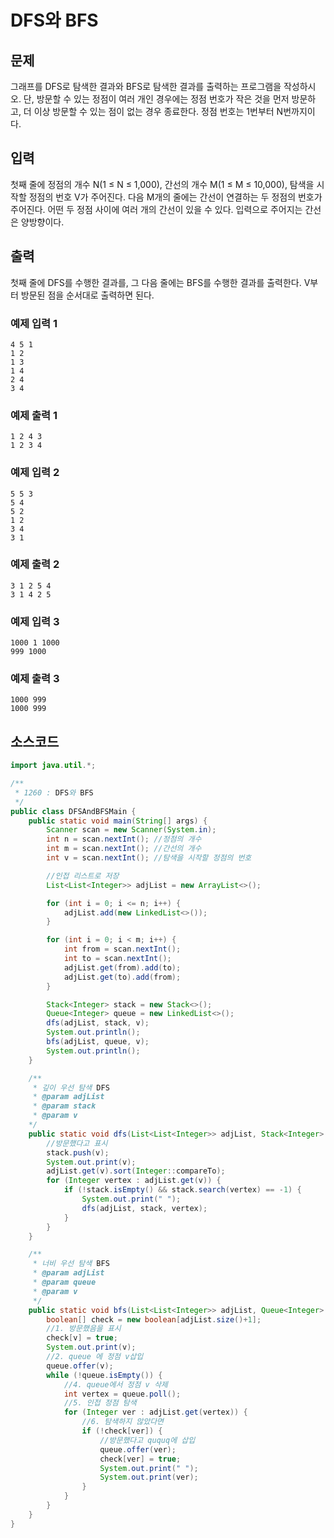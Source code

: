 
# DFS와 BFS

## 문제

그래프를 DFS로 탐색한 결과와 BFS로 탐색한 결과를 출력하는 프로그램을 작성하시오. 단, 방문할 수 있는 정점이 여러 개인 경우에는 정점 번호가 작은 것을 먼저 방문하고, 더 이상 방문할 수 있는 점이 없는 경우 종료한다. 정점 번호는 1번부터 N번까지이다.

## 입력

첫째 줄에 정점의 개수 N(1 ≤ N ≤ 1,000), 간선의 개수 M(1 ≤ M ≤ 10,000), 탐색을 시작할 정점의 번호 V가 주어진다. 다음 M개의 줄에는 간선이 연결하는 두 정점의 번호가 주어진다. 어떤 두 정점 사이에 여러 개의 간선이 있을 수 있다. 입력으로 주어지는 간선은 양방향이다.

## 출력

첫째 줄에 DFS를 수행한 결과를, 그 다음 줄에는 BFS를 수행한 결과를 출력한다. V부터 방문된 점을 순서대로 출력하면 된다.

### 예제 입력 1
```
4 5 1
1 2
1 3
1 4
2 4
3 4
```
### 예제 출력 1
```
1 2 4 3
1 2 3 4
```
### 예제 입력 2
```
5 5 3
5 4
5 2
1 2
3 4
3 1
```
### 예제 출력 2
```
3 1 2 5 4
3 1 4 2 5
```
### 예제 입력 3
```
1000 1 1000
999 1000
```
### 예제 출력 3

```
1000 999
1000 999
```

## 소스코드

```java
import java.util.*;

/**
 * 1260 : DFS와 BFS
 */
public class DFSAndBFSMain {
    public static void main(String[] args) {
        Scanner scan = new Scanner(System.in);
        int n = scan.nextInt(); //정점의 개수
        int m = scan.nextInt(); //간선의 개수
        int v = scan.nextInt(); //탐색을 시작할 정점의 번호

        //인접 리스트로 저장
        List<List<Integer>> adjList = new ArrayList<>();

        for (int i = 0; i <= n; i++) {
            adjList.add(new LinkedList<>());
        }

        for (int i = 0; i < m; i++) {
            int from = scan.nextInt();
            int to = scan.nextInt();
            adjList.get(from).add(to);
            adjList.get(to).add(from);
        }

        Stack<Integer> stack = new Stack<>();
        Queue<Integer> queue = new LinkedList<>();
        dfs(adjList, stack, v);
        System.out.println();
        bfs(adjList, queue, v);
        System.out.println();
    }

    /**
     * 깊이 우선 탐색 DFS
     * @param adjList
     * @param stack
     * @param v
    */
    public static void dfs(List<List<Integer>> adjList, Stack<Integer> stack, int v) {
        //방문했다고 표시
        stack.push(v);
        System.out.print(v);
        adjList.get(v).sort(Integer::compareTo);
        for (Integer vertex : adjList.get(v)) {
            if (!stack.isEmpty() && stack.search(vertex) == -1) {
                System.out.print(" ");
                dfs(adjList, stack, vertex);
            }
        }
    }

    /**
     * 너비 우선 탐색 BFS
     * @param adjList
     * @param queue
     * @param v
     */
    public static void bfs(List<List<Integer>> adjList, Queue<Integer> queue, int v) {
        boolean[] check = new boolean[adjList.size()+1];
        //1. 방문했음을 표시
        check[v] = true;
        System.out.print(v);
        //2. queue 에 정점 v삽입
        queue.offer(v);
        while (!queue.isEmpty()) {
            //4. queue에서 정점 v 삭제
            int vertex = queue.poll();
            //5. 인접 정점 탐색
            for (Integer ver : adjList.get(vertex)) {
                //6. 탐색하지 않았다면
                if (!check[ver]) {
                    //방문했다고 ququq에 삽입
                    queue.offer(ver);
                    check[ver] = true;
                    System.out.print(" ");
                    System.out.print(ver);
                }
            }
        }
    }
}

```